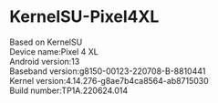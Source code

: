 # KernelSU-Pixel4XL
Based on KernelSU  
Device name:Pixel 4 XL  
Android version:13  
Baseband version:g8150-00123-220708-B-8810441  
Kernel version:4.14.276-g8ae7b4ca8564-ab8715030  
Build number:TP1A.220624.014  
